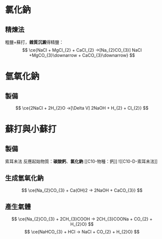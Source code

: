 # 氯化鈉
## 精煉法
粗鹽+蘇打，**雜質沉澱**得精鹽：
$$
\ce{NaCl + MgCl_{2} + CaCl_{2} ->[Na_{2}CO_{3}] NaCl +MgCO_{3}\downarrow + CaCO_{3}\downarrow}
$$
# 氫氧化鈉
## 製備
$$
\ce{2NaCl + 2H_{2}O ->[\Delta V] 2NaOH + H_{2} + Cl_{2}}
$$

# 蘇打與小蘇打
## 製備
索耳未法
反應起始物質：**碳酸鈣**、**氯化鈉** [[C10-物種：鈣]]
![[C10-D-索耳未法]]

## 生成氫氧化鈉
$$
\ce{Na_{2}CO_{3} + Ca(OH)2 -> 2NaOH + CaCO_{3}}
$$

## 產生氣體
$$
\ce{Na_{2}CO_{3} + 2CH_{3}COOH -> 2CH_{3}COONa + CO_{2} + H_{2}O}
$$
$$
\ce{NaHCO_{3} + HCl -> NaCl + CO_{2} + H_{2}O}
$$